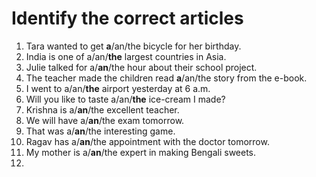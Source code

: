 # Identify the correct articles

1. Tara wanted to get **a**/an/the bicycle for her birthday.
2. India is one of a/an/**the** largest countries in Asia.
3. Julie talked for a/**an**/the hour about their school project.
4. The teacher made the children read **a**/an/the story from the e-book.
5. I went to a/an/**the** airport yesterday at 6 a.m.
6. Will you like to taste a/an/**the** ice-cream I made?
7. Krishna is a/**an**/the excellent teacher.
8. We will have a/**an**/the exam tomorrow.
9. That was a/**an**/the interesting game.
10. Ragav has a/**an**/the appointment with the doctor tomorrow.
11. My mother is a/**an**/the expert in making Bengali sweets.
12. 
